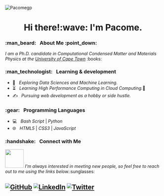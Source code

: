 <p align="left">
  <img src="https://komarev.com/ghpvc/?username=Pacomegp" alt="Pacomegp"/> 
</p> 

<h1 align="center"> Hi there!:wave: I'm Pacome. </h1>

<h3> :man_beard: &nbsp; About Me :point_down: </h3>

<p><em>I am a Ph.D. candidate in Computational Condensed Matter and Materials Physics at the <a href="https://www.uct.ac.za/">University of Cape Town</a></em> :books:

<h3> :man_technologist: &nbsp; Learning & development </h3>

- :thinking: &nbsp; <em>Exploring Data Sciences and Machine Learning.</em>
- :hourglass_flowing_sand: &nbsp; <em>Learning High Performance Computing in Cloud Computing.</em>:monocle_face:
- :writing_hand: &nbsp; <em>Pursuing web development as a hobby or side hustle.</em>

<h3> :gear: &nbsp; Programming Languages </h3>

- :computer: &nbsp; <em>Bash Script</em> | <em>Python</em>
- :globe_with_meridians: &nbsp; <em>HTML5</em> | <em>CSS3</em> | <em>JavaScript</em>

<h3> :handshake: &nbsp; Connect with Me </h3>
<img src="https://media.giphy.com/media/LnQjpWaON8nhr21vNW/giphy.gif" width="60"> <em>I'm always interested in meeting new people, so feel free to reach out to me using the links below.</em>:sunglasses:

<h2>
<p align="left">
<a href="https://github.com/Pacomegp/" target="_blank"><img alt="GitHub" src="https://img.shields.io/badge/GitHub-Pacomehub-blue?style=flat&logo=github"></a>
<a href="https://www.linkedin.com/in/pacome-nguimeya/" target="_blank"><img alt="LinkedIn" src="https://img.shields.io/badge/LinkedIn-Pacome Nguimeya-blue?style=flat&logo=linkedin"></a>
<a href="https://twitter.com/pacomenguimeya" target="_blank"><img alt="Twitter" src="https://img.shields.io/badge/Twitter-@pacomenguimeya-blue?style=flat&logo=twitter"></a>
</p>
<h2/>
